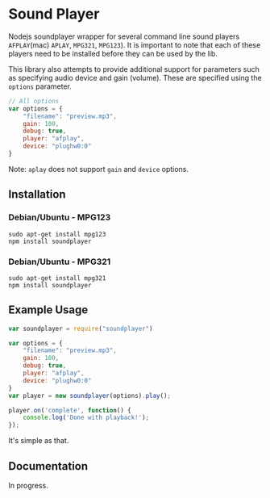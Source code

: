 Sound Player
===========

Nodejs soundplayer wrapper for several command line sound players `AFPLAY`(mac) `APLAY`, `MPG321`, `MPG123`). It is important to note that each of these players need to be installed before they can be used by the lib.

This library also attempts to provide additional support for parameters such as specifying audio device and gain (volume). These are specified using the `options` parameter.

```javascript
// All options
var options = {
    "filename": "preview.mp3",
    gain: 100,
    debug: true,
    player: "afplay",
    device: "plughw0:0"
}
```

Note: `aplay` does not support `gain` and `device` options.

Installation
-----------
### Debian/Ubuntu - MPG123 ###
````
sudo apt-get install mpg123
npm install soundplayer
````

### Debian/Ubuntu - MPG321 ###
````
sudo apt-get install mpg321
npm install soundplayer
````

Example Usage
------------

````javascript
var soundplayer = require("soundplayer")

var options = {
    "filename": "preview.mp3",
    gain: 100,
    debug: true,
    player: "afplay",
    device: "plughw0:0"
}
var player = new soundplayer(options).play();

player.on('complete', function() {
    console.log('Done with playback!');
});

````

It's simple as that.

Documentation
------------
In progress.
